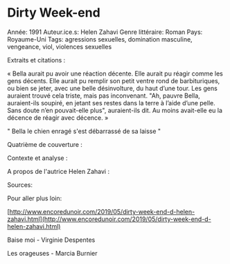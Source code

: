 # Dirty Week-end

Année: 1991
Auteur.ice.s: Helen Zahavi
Genre littéraire: Roman
Pays: Royaume-Uni
Tags: agressions sexuelles, domination masculine, vengeance, viol, violences sexuelles

Extraits et citations :

« Bella aurait pu avoir une réaction décente. Elle aurait pu réagir comme les gens décents. Elle aurait pu remplir son petit ventre rond de barbituriques, ou bien se jeter, avec une belle désinvolture, du haut d’une tour. Les gens auraient trouvé cela triste, mais pas inconvenant. "Ah, pauvre Bella, auraient-ils soupiré, en jetant ses restes dans la terre à l’aide d’une pelle. Sans doute n’en pouvait-elle plus", auraient-ils dit. Au moins avait-elle eu la décence de réagir avec décence. »

" Bella le chien enragé s'est débarrassé de sa laisse "

Quatrième de couverture : 

Contexte et analyse : 

A propos de l'autrice Helen Zahavi :

Sources:

Pour aller plus loin:

[http://www.encoredunoir.com/2019/05/dirty-week-end-d-helen-zahavi.html](http://www.encoredunoir.com/2019/05/dirty-week-end-d-helen-zahavi.html)

Baise moi - Virginie Despentes

Les orageuses - Marcia Burnier